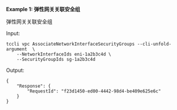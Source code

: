 **Example 1: 弹性网关关联安全组**

弹性网关关联安全组

Input: 

```
tccli vpc AssociateNetworkInterfaceSecurityGroups --cli-unfold-argument  \
    --NetworkInterfaceIds eni-1a2b3c4d \
    --SecurityGroupIds sg-1a2b3c4d
```

Output: 
```
{
    "Response": {
        "RequestId": "f23d1450-ed00-4442-98d4-be409e625e6c"
    }
}
```

